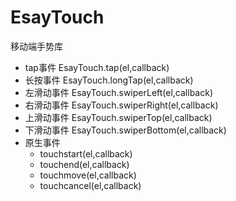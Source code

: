 # EsayTouch
移动端手势库
- tap事件 EsayTouch.tap(el,callback)
- 长按事件 EsayTouch.longTap(el,callback)
- 左滑动事件 EsayTouch.swiperLeft(el,callback)
- 右滑动事件 EsayTouch.swiperRight(el,callback)
- 上滑动事件 EsayTouch.swiperTop(el,callback)
- 下滑动事件 EsayTouch.swiperBottom(el,callback)
- 原生事件
  - touchstart(el,callback)
  - touchend(el,callback)
  - touchmove(el,callback) 
  - touchcancel(el,callback) 
